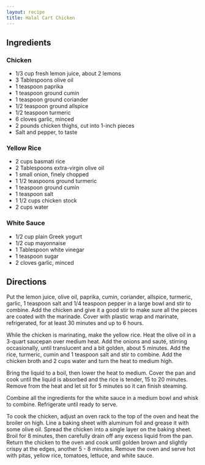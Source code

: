 ```yaml
---
layout: recipe
title: Halal Cart Chicken
---
```


## Ingredients

### Chicken

* 1/3 cup fresh lemon juice, about 2 lemons
* 3 Tablespoons olive oil 
* 1 teaspoon paprika 
* 1 teaspoon ground cumin 
* 1 teaspoon ground coriander 
* 1/2 teaspoon ground allspice 
* 1/2 teaspoon turmeric 
* 6 cloves garlic, minced 
* 2 pounds chicken thighs, cut into 1-inch pieces 
* Salt and pepper, to taste

### Yellow Rice

* 2 cups basmati rice
* 2 Tablespoons extra-virgin olive oil 
* 1 small onion, finely chopped 
* 1 1/2 teaspoons ground turmeric  
* 1 teaspoon ground cumin 
* 1 teaspoon salt  
* 1 1/2 cups chicken stock
* 2 cups water

### White Sauce

* 1/2 cup plain Greek yogurt
* 1/2 cup mayonnaise 
* 1 Tablespoon white vinegar 
* 1 teaspoon sugar 
* 2 cloves garlic, minced 

## Directions

Put the lemon juice, olive oil, paprika, cumin, coriander, allspice, turmeric, garlic, 1 teaspoon salt and 1/4 teaspoon pepper in a large bowl and stir to combine. Add the chicken and give it a good stir to make sure all the pieces are coated with the marinade. Cover with plastic wrap and marinate, refrigerated, for at least 30 minutes and up to 6 hours.

While the chicken is marinating, make the yellow rice. Heat the olive oil in a 3-quart saucepan over medium heat. Add the onions and sauté, stirring occasionally, until translucent and a bit golden, about 5 minutes. Add the rice, turmeric, cumin and 1 teaspoon salt and stir to combine. Add the chicken broth and 2 cups water and turn the heat to medium high.  

Bring the liquid to a boil, then lower the heat to medium. Cover the pan and cook until the liquid is absorbed and the rice is tender, 15 to 20 minutes.  Remove from the heat and let sit for 5 minutes so it can finish steaming.

Combine all the ingredients for the white sauce in a medium bowl and whisk to combine. Refrigerate until ready to serve.

To cook the chicken, adjust an oven rack to the top of the oven and heat the broiler on high. Line a baking sheet with aluminum foil and grease it with some olive oil. Spread the chicken into a single layer on the baking sheet. Broil for 8 minutes, then carefully drain off any excess liquid from the pan. Return the chicken to the oven and cook until golden brown and slightly crispy at the edges, another 5 - 8 minutes. Remove the oven and serve hot with pitas, yellow rice, tomatoes, lettuce, and white sauce.